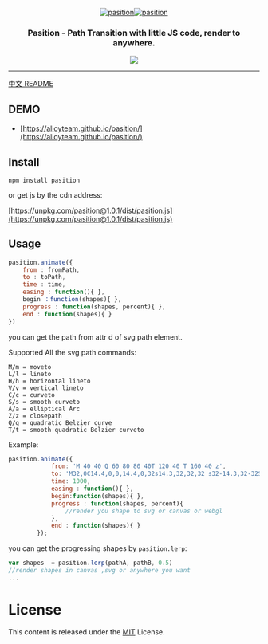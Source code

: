﻿
<p align="center">
  <a href ="##"><img alt="pasition" src="http://images2015.cnblogs.com/blog/105416/201706/105416-20170620094820476-131210795.gif"></a><a href ="##"><img alt="pasition" src="http://images2015.cnblogs.com/blog/105416/201706/105416-20170620094817554-48316107.gif"></a>
</p>
<h3 align="center">
Pasition - Path Transition with little JS code, render to anywhere.
</h3>
<p align="center">
  <a href="https://travis-ci.org/AlloyTeam/omi"><img src="https://travis-ci.org/AlloyTeam/omi.svg"></a>
</p>

---
 [﻿中文 README](https://github.com/AlloyTeam/pasition/blob/master/docs/release.md)


## DEMO

* [https://alloyteam.github.io/pasition/](https://alloyteam.github.io/pasition/)

## Install

```
npm install pasition
```

or get js by the cdn address:

[https://unpkg.com/pasition@1.0.1/dist/pasition.js](https://unpkg.com/pasition@1.0.1/dist/pasition.js)

## Usage

```js
pasition.animate({
    from : fromPath,
    to : toPath,
    time : time,
    easing : function(){ },
    begin ：function(shapes){ },
    progress : function(shapes, percent){ },
    end : function(shapes){ }
})
```

you can get the path from attr d of svg path element.

Supported All the svg path commands:

```
M/m = moveto
L/l = lineto
H/h = horizontal lineto
V/v = vertical lineto
C/c = curveto
S/s = smooth curveto
A/a = elliptical Arc
Z/z = closepath
Q/q = quadratic Belzier curve
T/t = smooth quadratic Belzier curveto
```

Example:

```js
pasition.animate({
            from: 'M 40 40 Q 60 80 80 40T 120 40 T 160 40 z',
            to: 'M32,0C14.4,0,0,14.4,0,32s14.3,32,32,32 s32-14.3,32-32S49.7,0,32,0z',
            time: 1000,
            easing : function(){ },
            begin:function(shapes){ },
            progress : function(shapes, percent){
                //render you shape to svg or canvas or webgl
            },
            end : function(shapes){ }
        });
```

you can get the progressing shapes by `pasition.lerp`:

```js
var shapes  = pasition.lerp(pathA, pathB, 0.5)
//render shapes in canvas ,svg or anywhere you want
...
```

# License
This content is released under the [MIT](http://opensource.org/licenses/MIT) License.
